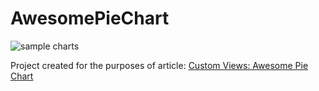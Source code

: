 # AwesomePieChart

![sample charts](https://github.com/paulinaglab/AwesomePieChart/raw/master/img/awesome_pie_charts.png)

Project created for the purposes of article: [Custom Views: Awesome Pie Chart](http://gogreenyellow.com/articles/custom-view-awesome-pie-chart)
